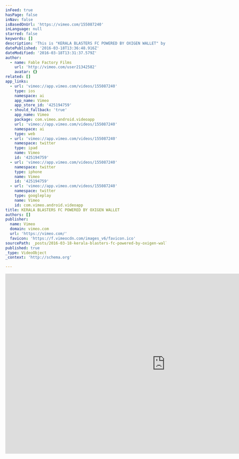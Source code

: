 ```yaml
---
inFeed: true
hasPage: false
inNav: false
isBasedOnUrl: 'https://vimeo.com/155087240'
inLanguage: null
starred: false
keywords: []
description: 'This is "KERALA BLASTERS FC POWERED BY OXIGEN WALLET" by on Vimeo, the home for high quality videos and the people who love them.'
datePublished: '2016-03-18T13:36:48.916Z'
dateModified: '2016-03-18T13:31:37.579Z'
author:
  - name: Fable Factory Films
    url: 'http://vimeo.com/user21342582'
    avatar: {}
related: []
app_links:
  - url: 'vimeo://app.vimeo.com/videos/155087240'
    type: ios
    namespace: ai
    app_name: Vimeo
    app_store_id: '425194759'
  - should_fallback: 'true'
    app_name: Vimeo
    package: com.vimeo.android.videoapp
    url: 'vimeo://app.vimeo.com/videos/155087240'
    namespace: ai
    type: web
  - url: 'vimeo://app.vimeo.com/videos/155087240'
    namespace: twitter
    type: ipad
    name: Vimeo
    id: '425194759'
  - url: 'vimeo://app.vimeo.com/videos/155087240'
    namespace: twitter
    type: iphone
    name: Vimeo
    id: '425194759'
  - url: 'vimeo://app.vimeo.com/videos/155087240'
    namespace: twitter
    type: googleplay
    name: Vimeo
    id: com.vimeo.android.videoapp
title: KERALA BLASTERS FC POWERED BY OXIGEN WALLET
authors: []
publisher:
  name: Vimeo
  domain: vimeo.com
  url: 'https://vimeo.com/'
  favicon: 'https://f.vimeocdn.com/images_v6/favicon.ico'
sourcePath: _posts/2016-03-18-kerala-blasters-fc-powered-by-oxigen-wallet.md
published: true
_type: VideoObject
_context: 'http://schema.org'

---
```

<iframe src="https://cdn.embedly.com/widgets/media.html?src=https%3A%2F%2Fplayer.vimeo.com%2Fvideo%2F155087240&amp;url=https%3A%2F%2Fvimeo.com%2F155087240&amp;image=http%3A%2F%2Fi.vimeocdn.com%2Fvideo%2F555754481_1280.jpg&amp;key=b7d04c9b404c499eba89ee7072e1c4f7&amp;type=text%2Fhtml&amp;schema=vimeo" width="1000" height="563" scrolling="no" frameborder="0" allowfullscreen="allowfullscreen" style=""></iframe>